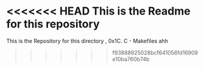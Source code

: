 <<<<<<< HEAD
This is the Readme for this repository 
=======
This is the Repository for this directory ,
0x1C. C - Makefiles
ahh
>>>>>>> f93888925028bcf641056fd16909e10ba760b74b
